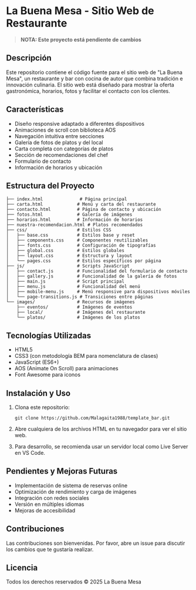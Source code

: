 # La Buena Mesa - Sitio Web de Restaurante

> **NOTA: Este proyecto está pendiente de cambios**

## Descripción

Este repositorio contiene el código fuente para el sitio web de "La Buena Mesa", un restaurante y bar con cocina de autor que combina tradición e innovación culinaria. El sitio web está diseñado para mostrar la oferta gastronómica, horarios, fotos y facilitar el contacto con los clientes.

## Características

- Diseño responsive adaptado a diferentes dispositivos
- Animaciones de scroll con biblioteca AOS
- Navegación intuitiva entre secciones
- Galería de fotos de platos y del local
- Carta completa con categorías de platos
- Sección de recomendaciones del chef
- Formulario de contacto
- Información de horarios y ubicación

## Estructura del Proyecto

```
├── index.html              # Página principal
├── carta.html             # Menú y carta del restaurante
├── contacto.html          # Página de contacto y ubicación
├── fotos.html             # Galería de imágenes
├── horarios.html          # Información de horarios
├── nuestra-recomendacion.html # Platos recomendados
├── css/                   # Estilos CSS
│   ├── base.css           # Estilos base y reset
│   ├── components.css     # Componentes reutilizables
│   ├── fonts.css          # Configuración de tipografías
│   ├── global.css         # Estilos globales
│   ├── layout.css         # Estructura y layout
│   └── pages.css          # Estilos específicos por página
├── js/                    # Scripts JavaScript
│   ├── contact.js         # Funcionalidad del formulario de contacto
│   ├── gallery.js         # Funcionalidad de la galería de fotos
│   ├── main.js            # Script principal
│   ├── menu.js            # Funcionalidad del menú
│   ├── mobile-menu.js     # Menú responsive para dispositivos móviles
│   └── page-transitions.js # Transiciones entre páginas
└── images/                # Recursos de imágenes
    ├── eventos/           # Imágenes de eventos
    ├── local/             # Imágenes del restaurante
    └── platos/            # Imágenes de los platos
```

## Tecnologías Utilizadas

- HTML5
- CSS3 (con metodología BEM para nomenclatura de clases)
- JavaScript (ES6+)
- AOS (Animate On Scroll) para animaciones
- Font Awesome para iconos

## Instalación y Uso

1. Clona este repositorio:
   ```
   git clone https://github.com/Malagaita1988/template_bar.git
   ```

2. Abre cualquiera de los archivos HTML en tu navegador para ver el sitio web.

3. Para desarrollo, se recomienda usar un servidor local como Live Server en VS Code.

## Pendientes y Mejoras Futuras

- Implementación de sistema de reservas online
- Optimización de rendimiento y carga de imágenes
- Integración con redes sociales
- Versión en múltiples idiomas
- Mejoras de accesibilidad

## Contribuciones

Las contribuciones son bienvenidas. Por favor, abre un issue para discutir los cambios que te gustaría realizar.

## Licencia

Todos los derechos reservados © 2025 La Buena Mesa